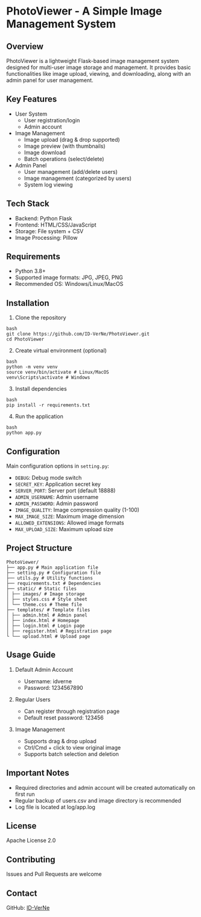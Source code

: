 # PhotoViewer - A Simple Image Management System

## Overview
PhotoViewer is a lightweight Flask-based image management system designed for multi-user image storage and management. It provides basic functionalities like image upload, viewing, and downloading, along with an admin panel for user management.

## Key Features
- User System
  - User registration/login
  - Admin account
- Image Management
  - Image upload (drag & drop supported)
  - Image preview (with thumbnails)
  - Image download
  - Batch operations (select/delete)
- Admin Panel
  - User management (add/delete users)
  - Image management (categorized by users)
  - System log viewing

## Tech Stack
- Backend: Python Flask
- Frontend: HTML/CSS/JavaScript
- Storage: File system + CSV
- Image Processing: Pillow

## Requirements
- Python 3.8+
- Supported image formats: JPG, JPEG, PNG
- Recommended OS: Windows/Linux/MacOS

## Installation
1. Clone the repository

```
bash
git clone https://github.com/ID-VerNe/PhotoViewer.git
cd PhotoViewer
```

2. Create virtual environment (optional)

```
bash
python -m venv venv
source venv/bin/activate # Linux/MacOS
venv\Scripts\activate # Windows
```


3. Install dependencies

```
bash
pip install -r requirements.txt
```

4. Run the application

```
bash
python app.py
```


## Configuration
Main configuration options in `setting.py`:
- `DEBUG`: Debug mode switch
- `SECRET_KEY`: Application secret key
- `SERVER_PORT`: Server port (default 18888)
- `ADMIN_USERNAME`: Admin username
- `ADMIN_PASSWORD`: Admin password
- `IMAGE_QUALITY`: Image compression quality (1-100)
- `MAX_IMAGE_SIZE`: Maximum image dimension
- `ALLOWED_EXTENSIONS`: Allowed image formats
- `MAX_UPLOAD_SIZE`: Maximum upload size

## Project Structure

```
PhotoViewer/
├── app.py # Main application file
├── setting.py # Configuration file
├── utils.py # Utility functions
├── requirements.txt # Dependencies
├── static/ # Static files
│ ├── images/ # Image storage
│ ├── styles.css # Style sheet
│ └── theme.css # Theme file
├── templates/ # Template files
│ ├── admin.html # Admin panel
│ ├── index.html # Homepage
│ ├── login.html # Login page
│ ├── register.html # Registration page
└ └── upload.html # Upload page
```

## Usage Guide
1. Default Admin Account
   - Username: idverne
   - Password: 1234567890

2. Regular Users
   - Can register through registration page
   - Default reset password: 123456

3. Image Management
   - Supports drag & drop upload
   - Ctrl/Cmd + click to view original image
   - Supports batch selection and deletion

## Important Notes
- Required directories and admin account will be created automatically on first run
- Regular backup of users.csv and image directory is recommended
- Log file is located at log/app.log

## License
Apache License 2.0

## Contributing
Issues and Pull Requests are welcome

## Contact
GitHub: [ID-VerNe](https://github.com/ID-VerNe)
